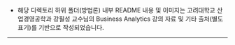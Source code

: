 - 해당 디렉토리 하위 폴더(방법론) 내부 README 내용 및 이미지는 고려대학교 산업경영공학과 강필성 교수님의 Business Analytics 강의 자료 및 기타 출처(별도 표기)를 기반으로 작성되었습니다.
---
